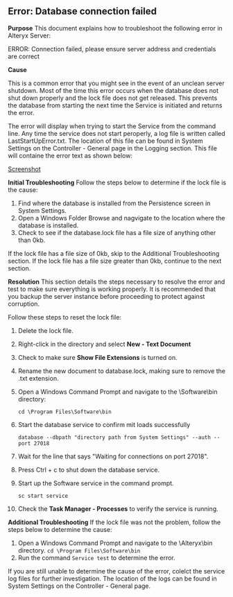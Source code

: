 ## **Error: Database connection failed**

**Purpose**
This document explains how to troubleshoot the following error in Alteryx Server:

ERROR: Connection failed, please ensure server address and credentials are correct

**Cause**

This is a common error that you might see in the event of an unclean server shutdown. Most of the time this error occurs when the database does not shut down properly and the lock file does not get released. This prevents the database from starting the next time the Service is initiated and returns the error.

The error will display when trying to start the Service from the command line. Any time the service does not start peroperly, a log file is written called LastStartUpError.txt. The location of this file can be found in System Settings on the Controller - General page in the Logging section. This file will containe the error text as shown below:

[Screenshot](LockFile.png)

**Initial Troubleshooting**
Follow the steps below to determine if the lock file is the cause:

1. Find where the database is installed from the Persistence screen in System Settings.
2. Open a Windows Folder Browse and nagvigate to the location where the database is installed.
3. Check to see if the database.lock file has a file size of anything other than 0kb.

If the lock file has a file size of 0kb, skip to the Additional Troubleshooting section.
If the lock file has a file size greater than 0kb, continue to the next section.

**Resolution**
This section details the steps necessary to resolve the error and test to make sure everything is working properly. It is recommended that you backup the server instance before proceeding to protect against corruption.

Follow these steps to reset the lock file:

1. Delete the lock file.
2. Right-click in the directory and select **New - Text Document**
3. Check to make sure **Show File Extensions** is turned on.
4. Rename the new document to database.lock, making sure to remove the .txt extension.
5. Open a Windows Command Prompt and navigate to the \Software\bin directory:

    `cd \Program Files\Software\bin`
6. Start the database service to confirm mit loads successfully

    `database --dbpath "directory path from System Settings" --auth --port 27018`
7. Wait for the line that says "Waiting for connections on port 27018".
8. Press Ctrl + c to shut down the database service.
9. Start up the Software service in the command prompt.

    `sc start service`
10. Check the **Task Manager - Processes** to verify the service is running.

**Additional Troubleshooting**
If the lock file was not the problem, follow the steps below to determine the cause:

1. Open a Windows Command Prompt and navigate to the \Alteryx\bin directory.
    `cd \Program Files\Software\bin`
2. Run the command `Service test` to determine the error.

If you are still unable to determine the cause of the error, colelct the service log files for further investigation. The location of the logs can be found in System Settings on the Controller - General page.
